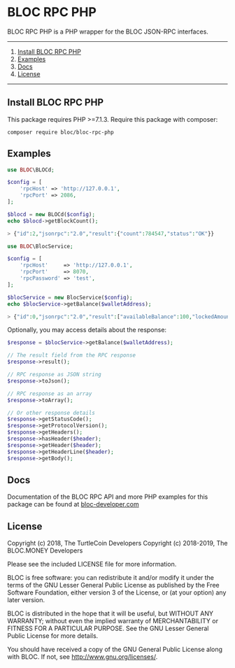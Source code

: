 
# BLOC RPC PHP

BLOC RPC PHP is a PHP wrapper for the BLOC JSON-RPC interfaces.

---

1) [Install BLOC RPC PHP](#install-bloc-rpc-php)
1) [Examples](#examples)
1) [Docs](#docs)
1) [License](#license)

---

## Install BLOC RPC PHP

This package requires PHP >=7.1.3. Require this package with composer:

```
composer require bloc/bloc-rpc-php
```

## Examples

```php
use BLOC\BLOCd;

$config = [
    'rpcHost' => 'http://127.0.0.1',
    'rpcPort' => 2086,
];

$blocd = new BLOCd($config);
echo $blocd->getBlockCount();

> {"id":2,"jsonrpc":"2.0","result":{"count":784547,"status":"OK"}}
``` 

```php
use BLOC\BlocService;

$config = [
    'rpcHost'     => 'http://127.0.0.1',
    'rpcPort'     => 8070,
    'rpcPassword' => 'test',
];

$blocService = new BlocService($config);
echo $blocService->getBalance($walletAddress);

> {"id":0,"jsonrpc":"2.0","result":["availableBalance":100,"lockedAmount":50]}
``` 

Optionally, you may access details about the response:

```php
$response = $blocService->getBalance($walletAddress);

// The result field from the RPC response
$response->result();

// RPC response as JSON string
$response->toJson();

// RPC response as an array
$response->toArray();

// Or other response details
$response->getStatusCode();
$response->getProtocolVersion();
$response->getHeaders();
$response->hasHeader($header);
$response->getHeader($header);
$response->getHeaderLine($header);
$response->getBody();
``` 

## Docs

Documentation of the BLOC RPC API and more PHP examples for this package can be found at [bloc-developer.com](https://bloc-developer.com)

## License

Copyright (c) 2018, The TurtleCoin Developers
Copyright (c) 2018-2019, The BLOC.MONEY Developers

Please see the included LICENSE file for more information.

BLOC is free software: you can redistribute it and/or modify
it under the terms of the GNU Lesser General Public License as published by
the Free Software Foundation, either version 3 of the License, or
(at your option) any later version.

BLOC is distributed in the hope that it will be useful,
but WITHOUT ANY WARRANTY; without even the implied warranty of
MERCHANTABILITY or FITNESS FOR A PARTICULAR PURPOSE.  See the
GNU Lesser General Public License for more details.

You should have received a copy of the GNU General Public License
along with BLOC. If not, see <http://www.gnu.org/licenses/>.
